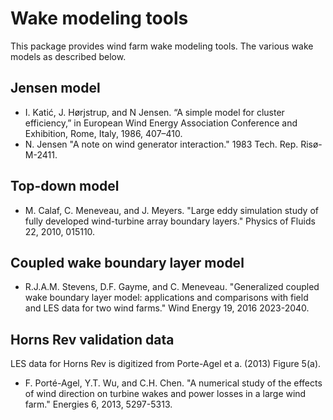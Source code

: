 # Wake modeling tools
This package provides wind farm wake modeling tools. The various wake models as described below.

## Jensen model
* I. Katić, J. Hørjstrup, and N Jensen. “A simple model for cluster efficiency,” in European Wind Energy Association Conference and Exhibition, Rome, Italy, 1986, 407–410.
* N. Jensen "A note on wind generator interaction." 1983 Tech. Rep. Risø-M-2411.

## Top-down model
* M. Calaf, C. Meneveau, and J. Meyers. "Large eddy simulation study of fully developed wind-turbine array boundary layers."
Physics of Fluids 22, 2010, 015110.

## Coupled wake boundary layer model
* R.J.A.M. Stevens, D.F. Gayme, and C. Meneveau. "Generalized coupled wake boundary layer model: applications and comparisons with field and LES data for two wind farms." Wind Energy 19, 2016 2023-2040.

## Horns Rev validation data
LES data for Horns Rev is digitized from  Porte-Agel et a. (2013) Figure 5(a).
* F. Porté-Agel, Y.T. Wu, and C.H. Chen. "A numerical study of the effects of wind direction on turbine wakes and power losses in a large wind farm." Energies 6, 2013, 5297-5313.
